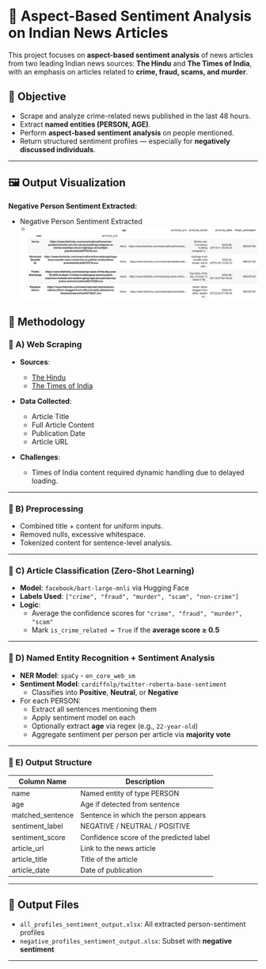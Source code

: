 # 📰 Aspect-Based Sentiment Analysis on Indian News Articles

This project focuses on **aspect-based sentiment analysis** of news articles from two leading Indian news sources: **The Hindu** and **The Times of India**, with an emphasis on articles related to **crime, fraud, scams, and murder**.

## 📌 Objective

- Scrape and analyze crime-related news published in the last 48 hours.
- Extract **named entities (PERSON, AGE)**.
- Perform **aspect-based sentiment analysis** on people mentioned.
- Return structured sentiment profiles — especially for **negatively discussed individuals**.

---

## 🖼️ Output Visualization
**Negative Person Sentiment Extracted:**

- Negative Person Sentiment Extracted 
  <img src= "Negative_persons_extracted.png" alt="picture" width="600" />


## 🧠 Methodology

### 🔹 A) Web Scraping

- **Sources**:  
  - [The Hindu](https://www.thehindu.com/)
  - [The Times of India](https://timesofindia.indiatimes.com/)

- **Data Collected**:
  - Article Title  
  - Full Article Content  
  - Publication Date  
  - Article URL  

- **Challenges**:
  - Times of India content required dynamic handling due to delayed loading.

---

### 🔹 B) Preprocessing

- Combined title + content for uniform inputs.
- Removed nulls, excessive whitespace.
- Tokenized content for sentence-level analysis.

---

### 🔹 C) Article Classification (Zero-Shot Learning)

- **Model**: `facebook/bart-large-mnli` via Hugging Face
- **Labels Used**: `["crime", "fraud", "murder", "scam", "non-crime"]`
- **Logic**:  
  - Average the confidence scores for `"crime", "fraud", "murder", "scam"`
  - Mark `is_crime_related = True` if the **average score ≥ 0.5**

---

### 🔹 D) Named Entity Recognition + Sentiment Analysis

- **NER Model**: `spaCy` - `en_core_web_sm`
- **Sentiment Model**: `cardiffnlp/twitter-roberta-base-sentiment`
  - Classifies into **Positive**, **Neutral**, or **Negative**
- For each PERSON:
  - Extract all sentences mentioning them
  - Apply sentiment model on each
  - Optionally extract **age** via regex (e.g., `22-year-old`)
  - Aggregate sentiment per person per article via **majority vote**

---

### 🔹 E) Output Structure

| Column Name         | Description                               |
|---------------------|-------------------------------------------|
| name                | Named entity of type PERSON               |
| age                 | Age if detected from sentence             |
| matched_sentence    | Sentence in which the person appears      |
| sentiment_label     | NEGATIVE / NEUTRAL / POSITIVE             |
| sentiment_score     | Confidence score of the predicted label   |
| article_url         | Link to the news article                  |
| article_title       | Title of the article                      |
| article_date        | Date of publication                       |

---

## 📁 Output Files

- `all_profiles_sentiment_output.xlsx`: All extracted person-sentiment profiles  
- `negative_profiles_sentiment_output.xlsx`: Subset with **negative sentiment**

---


